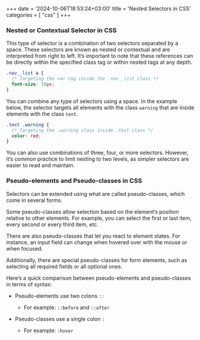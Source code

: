+++
date = '2024-10-06T18:53:24+03:00'
title = 'Nested Selectors in CSS'
categories = [ "css" ]
+++

### Nested or Contextual Selector in CSS

This type of selector is a combination of two selectors separated by a space. These selectors are known as nested or contextual and are interpreted from right to left. It’s important to note that these references can be directly within the specified class tag or within nested tags at any depth.

```css
.nav__list a { 
  /* Targeting the <a> tag inside the .nav__list class */
  font-size: 16px;
}
```

You can combine any type of selectors using a space. In the example below, the selector targets all elements with the class `warning` that are inside elements with the class `text`.

```css
.text .warning { 
  /* Targeting the .warning class inside .text class */
  color: red;
}
```

You can also use combinations of three, four, or more selectors. However, it’s common practice to limit nesting to two levels, as simpler selectors are easier to read and maintain.

### Pseudo-elements and Pseudo-classes in CSS

Selectors can be extended using what are called pseudo-classes, which come in several forms.

Some pseudo-classes allow selection based on the element’s position relative to other elements. For example, you can select the first or last item, every second or every third item, etc.

There are also pseudo-classes that let you react to element states. For instance, an input field can change when hovered over with the mouse or when focused.

Additionally, there are special pseudo-classes for form elements, such as selecting all required fields or all optional ones.

Here’s a quick comparison between pseudo-elements and pseudo-classes in terms of syntax:

- Pseudo-elements use two colons `::`
  - For example: `::before` and `::after`

- Pseudo-classes use a single colon `:`
  - For example: `:hover`
